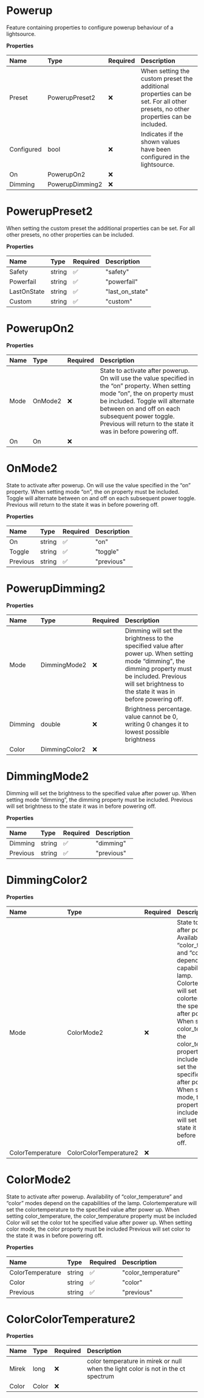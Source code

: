 # Powerup

Feature containing properties to configure powerup behaviour of a lightsource.

**Properties**

| Name       | Type            | Required | Description                                                                                                                      |
| :--------- | :-------------- | :------- | :------------------------------------------------------------------------------------------------------------------------------- |
| Preset     | PowerupPreset2  | ❌       | When setting the custom preset the additional properties can be set. For all other presets, no other properties can be included. |
| Configured | bool            | ❌       | Indicates if the shown values have been configured in the lightsource.                                                           |
| On         | PowerupOn2      | ❌       |                                                                                                                                  |
| Dimming    | PowerupDimming2 | ❌       |                                                                                                                                  |

# PowerupPreset2

When setting the custom preset the additional properties can be set. For all other presets, no other properties can be included.

**Properties**

| Name        | Type   | Required | Description     |
| :---------- | :----- | :------- | :-------------- |
| Safety      | string | ✅       | "safety"        |
| Powerfail   | string | ✅       | "powerfail"     |
| LastOnState | string | ✅       | "last_on_state" |
| Custom      | string | ✅       | "custom"        |

# PowerupOn2

**Properties**

| Name | Type    | Required | Description                                                                                                                                                                                                                                                                                 |
| :--- | :------ | :------- | :------------------------------------------------------------------------------------------------------------------------------------------------------------------------------------------------------------------------------------------------------------------------------------------ |
| Mode | OnMode2 | ❌       | State to activate after powerup. On will use the value specified in the “on” property. When setting mode “on”, the on property must be included. Toggle will alternate between on and off on each subsequent power toggle. Previous will return to the state it was in before powering off. |
| On   | On      | ❌       |                                                                                                                                                                                                                                                                                             |

# OnMode2

State to activate after powerup. On will use the value specified in the “on” property. When setting mode “on”, the on property must be included. Toggle will alternate between on and off on each subsequent power toggle. Previous will return to the state it was in before powering off.

**Properties**

| Name     | Type   | Required | Description |
| :------- | :----- | :------- | :---------- |
| On       | string | ✅       | "on"        |
| Toggle   | string | ✅       | "toggle"    |
| Previous | string | ✅       | "previous"  |

# PowerupDimming2

**Properties**

| Name    | Type          | Required | Description                                                                                                                                                                                                         |
| :------ | :------------ | :------- | :------------------------------------------------------------------------------------------------------------------------------------------------------------------------------------------------------------------ |
| Mode    | DimmingMode2  | ❌       | Dimming will set the brightness to the specified value after power up. When setting mode “dimming”, the dimming property must be included. Previous will set brightness to the state it was in before powering off. |
| Dimming | double        | ❌       | Brightness percentage. value cannot be 0, writing 0 changes it to lowest possible brightness                                                                                                                        |
| Color   | DimmingColor2 | ❌       |                                                                                                                                                                                                                     |

# DimmingMode2

Dimming will set the brightness to the specified value after power up. When setting mode “dimming”, the dimming property must be included. Previous will set brightness to the state it was in before powering off.

**Properties**

| Name     | Type   | Required | Description |
| :------- | :----- | :------- | :---------- |
| Dimming  | string | ✅       | "dimming"   |
| Previous | string | ✅       | "previous"  |

# DimmingColor2

**Properties**

| Name             | Type                   | Required | Description                                                                                                                                                                                                                                                                                                                                                                                                                                                                                           |
| :--------------- | :--------------------- | :------- | :---------------------------------------------------------------------------------------------------------------------------------------------------------------------------------------------------------------------------------------------------------------------------------------------------------------------------------------------------------------------------------------------------------------------------------------------------------------------------------------------------- |
| Mode             | ColorMode2             | ❌       | State to activate after powerup. Availability of “color_temperature” and “color” modes depend on the capabilities of the lamp. Colortemperature will set the colortemperature to the specified value after power up. When setting color_temperature, the color_temperature property must be included Color will set the color tot he specified value after power up. When setting color mode, the color property must be included Previous will set color to the state it was in before powering off. |
| ColorTemperature | ColorColorTemperature2 | ❌       |                                                                                                                                                                                                                                                                                                                                                                                                                                                                                                       |

# ColorMode2

State to activate after powerup. Availability of “color_temperature” and “color” modes depend on the capabilities of the lamp. Colortemperature will set the colortemperature to the specified value after power up. When setting color_temperature, the color_temperature property must be included Color will set the color tot he specified value after power up. When setting color mode, the color property must be included Previous will set color to the state it was in before powering off.

**Properties**

| Name             | Type   | Required | Description         |
| :--------------- | :----- | :------- | :------------------ |
| ColorTemperature | string | ✅       | "color_temperature" |
| Color            | string | ✅       | "color"             |
| Previous         | string | ✅       | "previous"          |

# ColorColorTemperature2

**Properties**

| Name  | Type  | Required | Description                                                                       |
| :---- | :---- | :------- | :-------------------------------------------------------------------------------- |
| Mirek | long  | ❌       | color temperature in mirek or null when the light color is not in the ct spectrum |
| Color | Color | ❌       |                                                                                   |

<!-- This file was generated by liblab | https://liblab.com/ -->
